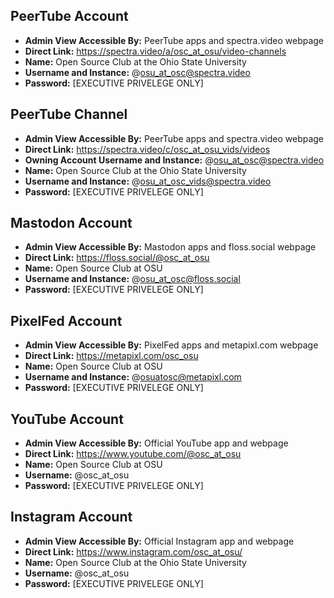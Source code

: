 ## PeerTube Account

- **Admin View Accessible By:** PeerTube apps and spectra.video webpage
- **Direct Link:** https://spectra.video/a/osc_at_osu/video-channels
- **Name:** Open Source Club at the Ohio State University
- **Username and Instance:** @osu_at_osc@spectra.video
- **Password:** [EXECUTIVE PRIVELEGE ONLY]

## PeerTube Channel

- **Admin View Accessible By:** PeerTube apps and spectra.video webpage
- **Direct Link:** https://spectra.video/c/osc_at_osu_vids/videos
- **Owning Account Username and Instance:** @osu_at_osc@spectra.video
- **Name:** Open Source Club at the Ohio State University
- **Username and Instance:** @osu_at_osc_vids@spectra.video
- **Password:** [EXECUTIVE PRIVELEGE ONLY]

## Mastodon Account

- **Admin View Accessible By:** Mastodon apps and floss.social webpage
- **Direct Link:** https://floss.social/@osc_at_osu
- **Name:** Open Source Club at OSU
- **Username and Instance:** @osu_at_osc@floss.social
- **Password:** [EXECUTIVE PRIVELEGE ONLY]

## PixelFed Account

- **Admin View Accessible By:** PixelFed apps and metapixl.com webpage
- **Direct Link:** https://metapixl.com/osc_osu
- **Name:** Open Source Club at OSU
- **Username and Instance:** @osuatosc@metapixl.com
- **Password:** [EXECUTIVE PRIVELEGE ONLY]

## YouTube Account

- **Admin View Accessible By:** Official YouTube app and webpage
- **Direct Link:** https://www.youtube.com/@osc_at_osu
- **Name:** Open Source Club at OSU
- **Username:** @osc_at_osu
- **Password:** [EXECUTIVE PRIVELEGE ONLY]

## Instagram Account

- **Admin View Accessible By:** Official Instagram app and webpage
- **Direct Link:** https://www.instagram.com/osc_at_osu/
- **Name:** Open Source Club at the Ohio State University
- **Username:** @osc_at_osu
- **Password:** [EXECUTIVE PRIVELEGE ONLY]
